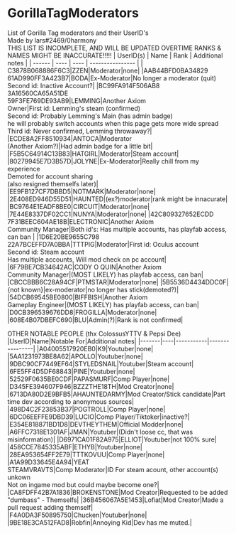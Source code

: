 # GorillaTagModerators
List of Gorilla Tag moderators and their UserID's<br />
Made by lars#2469/0harmony<br />
THIS LIST IS INCOMPLETE, AND WILL BE UPDATED OVERTIME
RANKS & NAMES MIGHT BE INACCURATE!!!!!
| UserID(s) | Name | Rank | Additional notes |
| ------ | ---- | ---- | ---------------- |
| C3878B068886F6C3|ZZEN|Moderator|none|
|AAB44BFD0BA34829<br >61AD990FF3A423B7|BODA|Ex-Moderator|No longer a moderator (quit)<br >Second id: Inactive Account?|
|BC99FA914F506AB8<br >3A16560CA65A51DE<br >59F3FE769DE93AB9|LEMMING|Another Axiom<br >Owner|First id: Lemming's steam (confirmed)<br>Second id: Probably Lemming's Main (has admin badge)<br >he will probably switch accounts when this page gets more wide spread<br >Third id: Never confirmed, Lemming throwaway?|
|ECDE8A2FF8510934|ANTOCA|Moderator<br >(Another Axiom?)|Had admin badge for a little bit|
|F5B5C64914C13B83|HATGIRL|Moderator|Steam account|
|80279945E7D3B57D|JOLYNE|Ex-Moderator|Really chill from my experience<br >Demoted for account sharing<br >(also resigned themselfs later)|
|EE9FB127CF7DBBD5|NOTMARK|Moderator|none|
|2E408ED946D55D51|HAUNTED|(ex?)moderator|rank might be innacurate|
|BC9764E1EADF8BE0|CIRCUIT|Moderator|none|
|7E44E8337DF02CC1|NUNYA|Moderator|none|
|42C809327652ECDD<br >7F31BEEC604AE18B|ELECTRONIC|Another Axiom<br >Community Manager|Both id's: Has multiple accounts, has playfab access, can ban |
|1D6E20BE9655C798<br >22A7BCEFFD7A0BBA|TTTPIG|Moderator|First id: Oculus account<br >Second id: Steam account<br >Has multiple accounts, Will mod check on pc account|
|6F79BE7CB34642AC|CODY O QUIN|Another Axiom<br >Community Manager|(MOST LIKELY) has playfab access, can ban|
|CBCCBBB6C28A94CF|PTMSTAR|Moderator|none|
|5B5536D4434DDC0F|{not known}|ex-moderator|no longer has stick(demoted?)|
|54DCB69545BE0800|BIFFBISH|Another Axiom<br >Gameplay Engineer|(MOST LIKELY) has playfab access, can ban|
|D0CB396539676DD8|FROGILLA|Moderator|none|
|608E4B07DBEFC690|BLU|Admin(?)|Rank is not confirmed|

OTHER NOTABLE PEOPLE (thx ColossusYTTV & Pepsi Dee)
|UserID|Name|Notable For|Additional notes|
|-------|----|-----------|----------------|
|A04005517920EB0|K9|Youtuber|none|
|5AA1231973BE8A62|APOLLO|Youtuber|none|
|9DBC90CF7449EF64|STYLEDSNAIL|Youtuber|Steam account|
|6FE5FF4D5DF68843|PINE|Youtuber|none|
|52529F0635BE0CDF|PAPASMURF|Comp Player|none|
|D345FE394607F946|BZZZTHE18TH|Mod Creator|none|
|6713DA80D2E9BFB5|AHAUNTEDARMY|Mod Creator/Stick candidate|Part time dev according to anonymous sources|
|498D4C2F23853B37|POGTROLL|Comp Player|none|
|6DC06EEFFE9DBD39|LUCIO|Comp Player/Tiktoker|inactive?|
|E354E818871BD1D8|DEVTHEYTHEM|Official Modder|none|
|A6FFC7318E1301AF|JMAN|Youtuber|(Didn't loose cc, that was misinformation)|
|D6971CA01F82A975|ELLIOT|Youtuber|not 100% sure|
|458CCE7845335ABF|ETHYB|Youtuber|none|
|28EA953654FF2E79|TTTKOVUU|Comp Player|none|
|A1A99D33645E4A94|YEAT<br >STEAMVRAVTS|Comp Moderator|ID For steam acount, other account(s) unkown<br >Not on ingame mod but could maybe become one?|
|CA8FDFF42B7A1836|BROKENSTONE|Mod Creator|Requested to be added<br> "dumbass" - Themselfs|
|36B456067A5E1453|Lofiat|Mod Creator|Made a pull request adding themself|
|F4A0DA3F50895750|Chucken|Youtuber|none| 
|9BE18E3CA512FAD8|Robfin|Annoying Kid|Dev has me muted.|
